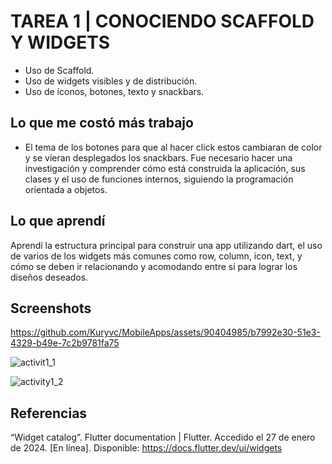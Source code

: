 # TAREA 1 | CONOCIENDO SCAFFOLD Y WIDGETS 

- Uso de Scaffold.
- Uso de widgets visibles y de distribución.
- Uso de íconos, botones, texto y snackbars.

## Lo que me costó más trabajo 
- El tema de los botones para que al hacer click estos cambiaran de color y se vieran desplegados los snackbars. Fue necesario hacer una investigación y comprender cómo está construida la aplicación, sus clases y el uso de funciones internos, siguiendo la programación orientada a objetos. 

## Lo que aprendí 

Aprendí la estructura principal para construir una app utilizando dart, el uso de varios de los widgets más comunes como row, column, icon, text, y cómo se deben ir relacionando y acomodando entre sí para lograr los diseños deseados. 

## Screenshots 

https://github.com/Kuryvc/MobileApps/assets/90404985/b7992e30-51e3-4329-b49e-7c2b9781fa75

![activit1_1](https://github.com/Kuryvc/MobileApps/assets/90404985/53448285-026a-4a53-97f4-7eca2d21291e)

![activity1_2](https://github.com/Kuryvc/MobileApps/assets/90404985/63882038-5d2a-4c2d-991c-6b2b998fbfb5)


## Referencias
“Widget catalog”. Flutter documentation | Flutter. Accedido el 27 de enero de 2024. [En línea]. Disponible: https://docs.flutter.dev/ui/widgets




